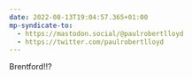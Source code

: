 ```yaml
---
date: 2022-08-13T19:04:57.365+01:00
mp-syndicate-to:
  - https://mastodon.social/@paulrobertlloyd
  - https://twitter.com/paulrobertlloyd
---
```

Brentford!!?
